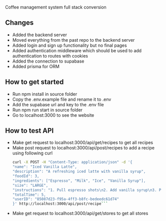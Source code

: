 Coffee management system full stack conversion

## Changes

- Added the backend server
- Moved everything from the past repo to the backend server
- Added login and sign up functionality but no final pages
- Added authentication middleware which should be used to add authentication to routes with cookies
- Added the connection to supabase
- Added prisma for ORM

## How to get started

- Run npm install in source folder
- Copy the .env.example file and rename it to .env
- Add the supabase url and key to the .env file
- Run npm run start in source folder
- Go to localhost:3000 to see the website

## How to test API

- Make get request to localhost:3000/api/get/recipes to get all recipes
- Make post request to localhost:3000/api/post/recipes to add a recipe using following curl
  ````bash
  curl -X POST -H "Content-Type: application/json" -d '{
  "name": "Iced Vanilla Latte",
  "description": "A refreshing iced latte with vanilla syrup",
  "foodId": 3,
  "ingredients": ["Espresso", "Milk", "Ice", "Vanilla Syrup"],
  "size": "LARGE",
  "instructions": "1. Pull espresso shots\n2. Add vanilla syrup\n3. Pour cold milk\n4. Add ice\n5. Stir well",
  "totalTime": 5,
  "userID": "85087d23-f95a-4ff3-b8fc-bedeedc61d74"
  }' http://localhost:3000/api/post/recipe```
  ````
- Make get request to localhost:3000/api/get/stores to get all stores
